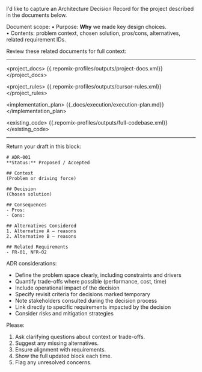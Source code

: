 I'd like to capture an Architecture Decision Record for the project described in the documents below.

Document scope:
   • Purpose: **Why** we made key design choices.  
   • Contents: problem context, chosen solution, pros/cons, alternatives, related requirement IDs.

Review these related documents for full context:

------

<project_docs>
{{.repomix-profiles/outputs/project-docs.xml}}
</project_docs>

<project_rules>
{{.repomix-profiles/outputs/cursor-rules.xml}}
</project_rules>

<implementation_plan>
{{_docs/execution/execution-plan.md}}
</implementation_plan>

<existing_code>
{{.repomix-profiles/outputs/full-codebase.xml}}
</existing_code>

------

Return your draft in this block:

```adr
# ADR-001
**Status:** Proposed / Accepted

## Context
(Problem or driving force)

## Decision
(Chosen solution)

## Consequences
- Pros:
- Cons:

## Alternatives Considered
1. Alternative A – reasons
2. Alternative B – reasons

## Related Requirements
- FR-01, NFR-02
```

ADR considerations:

- Define the problem space clearly, including constraints and drivers
- Quantify trade-offs where possible (performance, cost, time)
- Include operational impact of the decision
- Specify revisit criteria for decisions marked temporary
- Note stakeholders consulted during the decision process
- Link directly to specific requirements impacted by the decision
- Consider risks and mitigation strategies 

Please:

1. Ask clarifying questions about context or trade-offs.
2. Suggest any missing alternatives.
3. Ensure alignment with requirements.
4. Show the full updated block each time.
5. Flag any unresolved concerns.
